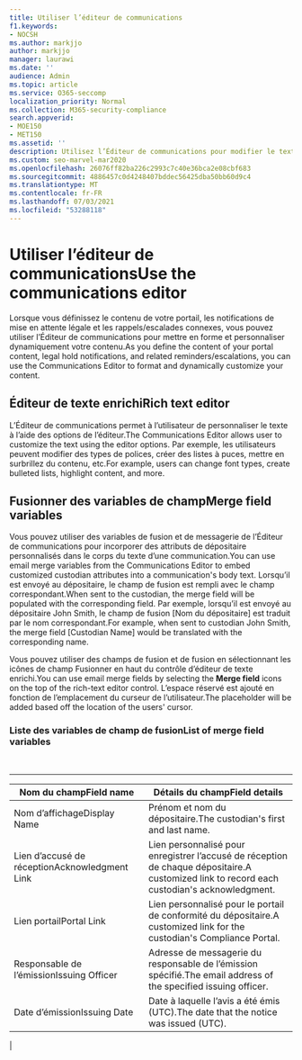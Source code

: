 ```yaml
---
title: Utiliser l’éditeur de communications
f1.keywords:
- NOCSH
ms.author: markjjo
author: markjjo
manager: laurawi
ms.date: ''
audience: Admin
ms.topic: article
ms.service: O365-seccomp
localization_priority: Normal
ms.collection: M365-security-compliance
search.appverid:
- MOE150
- MET150
ms.assetid: ''
description: Utilisez l’Éditeur de communications pour modifier le texte et fusionner des variables de champ lors de la mise en forme de votre contenu.
ms.custom: seo-marvel-mar2020
ms.openlocfilehash: 26076ff82ba226c2993c7c40e36bca2e08cbf683
ms.sourcegitcommit: 4886457c0d4248407bddec56425dba50bb60d9c4
ms.translationtype: MT
ms.contentlocale: fr-FR
ms.lasthandoff: 07/03/2021
ms.locfileid: "53288118"
---
```

# <a name="use-the-communications-editor"></a><span data-ttu-id="89494-103">Utiliser l’éditeur de communications</span><span class="sxs-lookup"><span data-stu-id="89494-103">Use the communications editor</span></span>

<span data-ttu-id="89494-104">Lorsque vous définissez le contenu de votre portail, les notifications de mise en attente légale et les rappels/escalades connexes, vous pouvez utiliser l’Éditeur de communications pour mettre en forme et personnaliser dynamiquement votre contenu.</span><span class="sxs-lookup"><span data-stu-id="89494-104">As you define the content of your portal content, legal hold notifications, and related reminders/escalations, you can use the Communications Editor to format and dynamically customize your content.</span></span>

## <a name="rich-text-editor"></a><span data-ttu-id="89494-105">Éditeur de texte enrichi</span><span class="sxs-lookup"><span data-stu-id="89494-105">Rich text editor</span></span>

<span data-ttu-id="89494-106">L’Éditeur de communications permet à l’utilisateur de personnaliser le texte à l’aide des options de l’éditeur.</span><span class="sxs-lookup"><span data-stu-id="89494-106">The Communications Editor allows user to customize the text using the editor options.</span></span> <span data-ttu-id="89494-107">Par exemple, les utilisateurs peuvent modifier des types de polices, créer des listes à puces, mettre en surbrillez du contenu, etc.</span><span class="sxs-lookup"><span data-stu-id="89494-107">For example, users can change font types, create bulleted lists, highlight content, and more.</span></span>

## <a name="merge-field-variables"></a><span data-ttu-id="89494-108">Fusionner des variables de champ</span><span class="sxs-lookup"><span data-stu-id="89494-108">Merge field variables</span></span>

<span data-ttu-id="89494-109">Vous pouvez utiliser des variables de fusion et de messagerie de l’Éditeur de communications pour incorporer des attributs de dépositaire personnalisés dans le corps du texte d’une communication.</span><span class="sxs-lookup"><span data-stu-id="89494-109">You can use email merge variables from the Communications Editor to embed customized custodian attributes into a communication's body text.</span></span> <span data-ttu-id="89494-110">Lorsqu’il est envoyé au dépositaire, le champ de fusion est rempli avec le champ correspondant.</span><span class="sxs-lookup"><span data-stu-id="89494-110">When sent to the custodian, the merge field will be populated with the corresponding field.</span></span> <span data-ttu-id="89494-111">Par exemple, lorsqu’il est envoyé au dépositaire John Smith, le champ de fusion [Nom du dépositaire] est traduit par le nom correspondant.</span><span class="sxs-lookup"><span data-stu-id="89494-111">For example, when sent to custodian John Smith, the merge field [Custodian Name] would be translated with the corresponding name.</span></span>

<span data-ttu-id="89494-112">Vous pouvez utiliser des champs  de fusion et de fusion en sélectionnant les icônes de champ Fusionner en haut du contrôle d’éditeur de texte enrichi.</span><span class="sxs-lookup"><span data-stu-id="89494-112">You can use email merge fields by selecting the **Merge field** icons on the top of the rich-text editor control.</span></span> <span data-ttu-id="89494-113">L’espace réservé est ajouté en fonction de l’emplacement du curseur de l’utilisateur.</span><span class="sxs-lookup"><span data-stu-id="89494-113">The placeholder will be added based off the location of the users' cursor.</span></span>

### <a name="list-of-merge-field-variables"></a><span data-ttu-id="89494-114">Liste des variables de champ de fusion</span><span class="sxs-lookup"><span data-stu-id="89494-114">List of merge field variables</span></span>

<br>

****

|<span data-ttu-id="89494-115">Nom du champ</span><span class="sxs-lookup"><span data-stu-id="89494-115">Field name</span></span>|<span data-ttu-id="89494-116">Détails du champ</span><span class="sxs-lookup"><span data-stu-id="89494-116">Field details</span></span>|
|---|---|
|<span data-ttu-id="89494-117">Nom d’affichage</span><span class="sxs-lookup"><span data-stu-id="89494-117">Display Name</span></span>|<span data-ttu-id="89494-118">Prénom et nom du dépositaire.</span><span class="sxs-lookup"><span data-stu-id="89494-118">The custodian's first and last name.</span></span>|
|<span data-ttu-id="89494-119">Lien d’accusé de réception</span><span class="sxs-lookup"><span data-stu-id="89494-119">Acknowledgment Link</span></span>|<span data-ttu-id="89494-120">Lien personnalisé pour enregistrer l’accusé de réception de chaque dépositaire.</span><span class="sxs-lookup"><span data-stu-id="89494-120">A customized link to record each custodian's acknowledgment.</span></span>|
|<span data-ttu-id="89494-121">Lien portail</span><span class="sxs-lookup"><span data-stu-id="89494-121">Portal Link</span></span>|<span data-ttu-id="89494-122">Lien personnalisé pour le portail de conformité du dépositaire.</span><span class="sxs-lookup"><span data-stu-id="89494-122">A customized link for the custodian's Compliance Portal.</span></span>|
|<span data-ttu-id="89494-123">Responsable de l’émission</span><span class="sxs-lookup"><span data-stu-id="89494-123">Issuing Officer</span></span>|<span data-ttu-id="89494-124">Adresse de messagerie du responsable de l’émission spécifié.</span><span class="sxs-lookup"><span data-stu-id="89494-124">The email address of the specified issuing officer.</span></span>|
|<span data-ttu-id="89494-125">Date d’émission</span><span class="sxs-lookup"><span data-stu-id="89494-125">Issuing Date</span></span>|<span data-ttu-id="89494-126">Date à laquelle l’avis a été émis (UTC).</span><span class="sxs-lookup"><span data-stu-id="89494-126">The date that the notice was issued (UTC).</span></span>|
|

